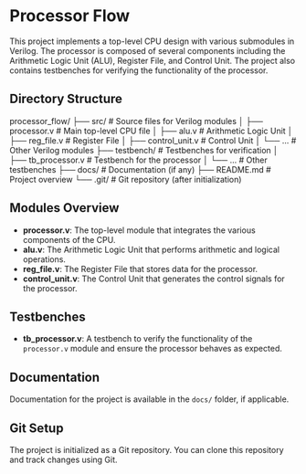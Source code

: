 # Processor Flow

This project implements a top-level CPU design with various submodules in Verilog. The processor is composed of several components including the Arithmetic Logic Unit (ALU), Register File, and Control Unit. The project also contains testbenches for verifying the functionality of the processor.

## Directory Structure

processor_flow/ ├── src/ # Source files for Verilog modules │ ├── processor.v # Main top-level CPU file │ ├── alu.v # Arithmetic Logic Unit │ ├── reg_file.v # Register File │ ├── control_unit.v # Control Unit │ └── ... # Other Verilog modules ├── testbench/ # Testbenches for verification │ ├── tb_processor.v # Testbench for the processor │ └── ... # Other testbenches ├── docs/ # Documentation (if any) ├── README.md # Project overview └── .git/ # Git repository (after initialization)

## Modules Overview

- **processor.v**: The top-level module that integrates the various components of the CPU.
- **alu.v**: The Arithmetic Logic Unit that performs arithmetic and logical operations.
- **reg_file.v**: The Register File that stores data for the processor.
- **control_unit.v**: The Control Unit that generates the control signals for the processor.

## Testbenches

- **tb_processor.v**: A testbench to verify the functionality of the `processor.v` module and ensure the processor behaves as expected.

## Documentation

Documentation for the project is available in the `docs/` folder, if applicable.

## Git Setup

The project is initialized as a Git repository. You can clone this repository and track changes using Git.